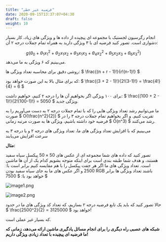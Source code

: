 ```yaml
---
title: "فرضیه غیر خطی"
date: 2020-09-15T13:37:07+04:30
draft: false
weight: 10
---
```


انجام رگرسیون لجستیک با مجموعه ای پیچیده از داده ها و ویژگی های زیاد، کار بسیار دشواری است.
تصور کنید فرضیه ای با ۳ ویژگی دارید به همراه تمام جملات درجه ۲ آن:

$$
g(\theta_0 + \theta_1 x_1^2 + \theta_2 x_1 x_2 + \theta_3 x_1 x_3 + \theta_4 x_2 ^2 + \theta_5 x_2 x_3 + \theta_6 x_3 ^2 )
$$
می‌بینیم که ۶ ویژگی به ما می‌دهد.

روشی دقیق برای محاسبه تعداد ویژگی ها:
$ \frac{(n + r - 1)!}{r!(n-1)!} $

که برای مثال بالا به این صورت خواهد بود:
$ \frac{(3 + 2 - 1)!}{2!(3-1)!} = \frac{4!}{4} = 6 $

برای ۱۰۰ ویژگی اگر بخواهیم آن ها را درجه ۲ کنیم، خواهیم داشت:
$ \frac{(100 + 2 - 1)!}{2!(100-1)!} = 5050 $ ویژگی جدید.

ما می‌توانیم رشد تعداد ویژگی هایی را که با تمام جملات درجه ۲ به دست می‌آوریم را به صورت
$ O(\frac{n^2}{2}) $ تقریب کنیم.
و اگر بخواهیم تمام جملات درجه ۳ را در فرضیه خود داشته باشیم،
ویژگی ها به صورت مرتبه زمانی $ O(n^3) $ رشد می‌کنند.

می‌بینیم که با افزایش تعداد ویژگی های ما، تعداد ویژگی های درجه ۲ و یا درجه ۳ به سرعت افزایش می‌یابند

**مثال:**

تصور کنید که داده های شما مجموعه ای از عکس های
$50 \times  50$ پیکسل سیاه سفید هستند، 
و هدف شما طبقه بندی است برای اینکه متوجه بشویم کدام یک از آن ها ماشین است. تعداد ویژگی های ما اگر هر جفت پیکسل را  با هم مقایسه کنیم برابر است با:
$2500$
و اگر عکس های ما به جای سیاه سفید بودن RGB باشند
تعداد ویژگی ها برابر خواهد بود با:
$ 7500 $

![image1.png](../images/image1.png?width=40pc)

![image2.png](../images/image2.png?width=40pc)

حالا تصور کنید که باید یک تابع فرضیه درجه ۲ بسازیم، که تعداد کد ویژگی های ما در حدود
$ \frac{2500^2}{2} = 3125000 $ خواهد بود!

که بسیار غیر عملی است.

**شبکه های عصبی راه دیگری را برای انجام مسائل یادگیری ماشین
ارائه می‌دهد، زمانی که ما فرضیه ای پیچیده با تعداد زیادی ویژگی داریم!**